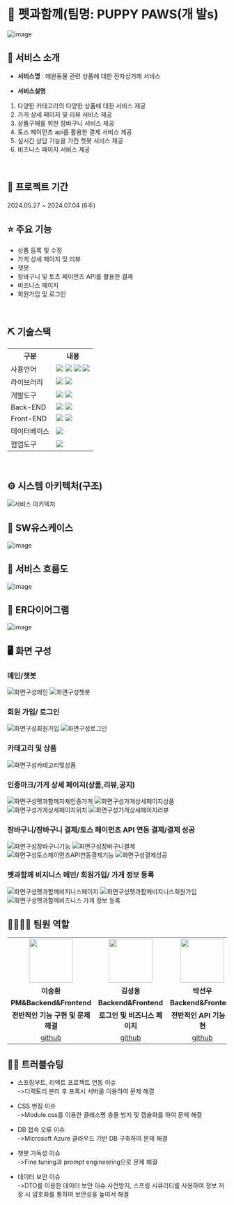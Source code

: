 # 📎 펫과함께(팀명: PUPPY PAWS(개 발s)
![image](https://github.com/2024-SMHRD-SW-Fullstack-1/Withpet/assets/148773549/acd8080c-c0cf-4451-8497-1ff973b0dff8)


## 👀 서비스 소개
* <b>서비스명</b> : 애완동물 관련 상품에 대한 전자상거래 서비스


* <b>서비스설명</b>
<ol>
  <li>다양한 카테고리의 다양한 상품에 대한 서비스 제공</li>
  <li>가게 상세 페이지 및 리뷰 서비스 제공</li>
  <li>상품구매를 위한 장바구니 서비스 제공</li>
  <li>토스 페이먼츠 api를 활용한 결제 서비스 제공</li>
  <li>실시간 상담 기능을 가진 챗봇 서비스 제공</li>
  <li>비즈니스 페이지 서비스 제공</li>
</ol>
<br>

## 📅 프로젝트 기간
2024.05.27 ~ 2024.07.04 (6주)
<br>

## ⭐ 주요 기능
* 상품 등록 및 수정
* 가게 상세 페이지 및 리뷰
* 챗봇
* 장바구니 및 토츠 페이먼츠 API를 활용한 결제
* 비즈니스 페이지
* 회원가입 및 로그인
<br>

## ⛏ 기술스택
<table>
    <tr>
        <th>구분</th>
        <th>내용</th>
    </tr>
    <tr>
        <td>사용언어</td>
        <td>
            <img src="https://img.shields.io/badge/Java-007396?style=for-the-badge&logo=java&logoColor=white"/>
            <img src="https://img.shields.io/badge/HTML5-E34F26?style=for-the-badge&logo=HTML5&logoColor=white"/>
            <img src="https://img.shields.io/badge/CSS3-1572B6?style=for-the-badge&logo=CSS3&logoColor=white"/>
            <img src="https://img.shields.io/badge/JavaScript-F7DF1E?style=for-the-badge&logo=JavaScript&logoColor=white"/>
        </td>
    </tr>
    <tr>
        <td>라이브러리</td>
        <td>
            <img src="https://img.shields.io/badge/Redux-toolkit-%23593d88.svg?style=for-the-badge&logo=redux&logoColor=white" >
            <img src="https://img.shields.io/badge/React_Router-CA4245?style=for-the-badge&logo=react-router&logoColor=white">
        </td>
    </tr>
    <tr>
        <td>개발도구</td>
        <td>
            <img src="https://img.shields.io/badge/IntelliJ IDEA-000000?style=for-the-badge&logo=IntelliJ IDEA&logoColor=white"/> 
            <img src="https://img.shields.io/badge/VSCode-007ACC?style=for-the-badge&logo=VisualStudioCode&logoColor=white"/>
        </td>
    </tr>
    <tr>
        <td>Back-END</td>
        <td>
            <img src="https://img.shields.io/badge/Apache Tomcat-D22128?style=for-the-badge&logo=Apache Tomcat&logoColor=white"/>
            <img src="https://img.shields.io/badge/Spring Boot-6DB33F?style=for-the-badge&logo=Spring Boot&logoColor=white"/>
        </td>
    </tr>
    <tr>
        <td>Front-END</td>
        <td>
            <img src="https://img.shields.io/badge/React-61DAFB?style=for-the-badge&logo=React&logoColor=black">
            <img src="https://img.shields.io/badge/Node.js-339933?style=for-the-badge&logo=Node.js&logoColor=white"/> 
        </td>
    </tr>
    <tr>
        <td>데이터베이스</td>
        <td>
            <img src="https://img.shields.io/badge/MySQL-4479A1?style=for-the-badge&logo=MySQL&logoColor=white"/>             
        </td>
    </tr>
    <tr>
        <td>협업도구</td>
        <td>            
            <img src="https://img.shields.io/badge/GitHub-181717?style=for-the-badge&logo=GitHub&logoColor=white"/>
        </td>
    </tr>
</table>


<br>

## ⚙ 시스템 아키텍처(구조)
![서비스 아키텍처](https://github.com/2024-SMHRD-SW-Fullstack-1/Withpet/assets/148773549/31e3d558-3298-44bd-99f9-642344adecbd)
<br>

## 📌 SW유스케이스
![image](https://github.com/2024-SMHRD-SW-Fullstack-1/Withpet/assets/148773549/3d6ac396-b5b1-4c1d-bb48-65a8c229eab3)
<br>

## 📌 서비스 흐름도
![image](https://github.com/2024-SMHRD-SW-Fullstack-1/Withpet/assets/148773549/0a8bbed8-fc16-420a-8dff-8f8e333c8d15)
<br>

## 📌 ER다이어그램
![image](https://github.com/2024-SMHRD-SW-Fullstack-1/Withpet/assets/148773549/fb3d91e7-2900-4430-b263-6b88a483c702)
<br>

## 🖥 화면 구성

### 메인/챗봇
![화면구성메인](https://github.com/2024-SMHRD-SW-Fullstack-1/Withpet/assets/148773549/bfbc83f4-6224-4691-89b4-042a6d872dad)
![화면구성챗봇](https://github.com/2024-SMHRD-SW-Fullstack-1/Withpet/assets/148773549/86b0256f-10b9-429d-9286-c2b10b7e609f)

### 회원 가입/ 로그인
![화면구성회원가입](https://github.com/2024-SMHRD-SW-Fullstack-1/Withpet/assets/148773549/6bbcfd52-4dee-4b27-8ca5-ad19b8e3e0e4)
![화면구성로그인](https://github.com/2024-SMHRD-SW-Fullstack-1/Withpet/assets/148773549/ac09ca54-50bb-4c8c-bd96-dd8107e44322)
<br>

### 카테고리 및 상품
![화면구성카테고리및상품](https://github.com/2024-SMHRD-SW-Fullstack-1/Withpet/assets/148773549/e799bf9f-8d95-481b-96dc-2fefe625fbf5)
<br>

### 인증마크/가게 상세 페이지(상품,리뷰,공지)
![화면구성펫과함께자체인증가게](https://github.com/2024-SMHRD-SW-Fullstack-1/Withpet/assets/148773549/d238142e-d3aa-4839-8c10-bac7eadf4411)
![화면구성가게상세페이지상품](https://github.com/2024-SMHRD-SW-Fullstack-1/Withpet/assets/148773549/1271f4ac-42cc-4180-be04-8c73d497ed65)
![화면구성가게상세페이지위치](https://github.com/2024-SMHRD-SW-Fullstack-1/Withpet/assets/148773549/d57eb3cd-1bf1-4581-b2c2-3b66913dcbd2)
![화면구성가게상세페이지리뷰](https://github.com/2024-SMHRD-SW-Fullstack-1/Withpet/assets/148773549/f83a0e7f-cc32-4ac2-ab25-d4670279bafd)
<br>

### 장바구니/장바구니 결제/토스 페이먼츠 API 연동 결제/결제 성공
![화면구성장바구니기능](https://github.com/2024-SMHRD-SW-Fullstack-1/Withpet/assets/148773549/1d5a59dd-2b77-4c0e-9582-1167815da9db)
![화면구성장바구니결제](https://github.com/2024-SMHRD-SW-Fullstack-1/Withpet/assets/148773549/fbd0c695-caa3-4d2c-a10b-64212918b35a)
![화면구성토스페이먼츠API연동결제기능](https://github.com/2024-SMHRD-SW-Fullstack-1/Withpet/assets/148773549/7ac72054-bde0-4396-85de-1bb4c25974b5)
![화면구성결제성공](https://github.com/2024-SMHRD-SW-Fullstack-1/Withpet/assets/148773549/46d2f587-069b-4be4-904b-9cf4d0b7f4c3)
<br>

### 펫과함께 비지니스 메인/ 회원가입/ 가게 정보 등록
![화면구성펫과함께비지니스페이지](https://github.com/2024-SMHRD-SW-Fullstack-1/Withpet/assets/148773549/d3c58582-2b88-44e8-8c25-806c982af12d)
![화면구성펫과함께비지니스회원가입](https://github.com/2024-SMHRD-SW-Fullstack-1/Withpet/assets/148773549/35173af7-fa53-4282-8724-ef5d00080e5d)
![화면구성펫과함께비즈니스 가게 정보 등록](https://github.com/2024-SMHRD-SW-Fullstack-1/Withpet/assets/148773549/e546d983-8fcb-4d29-8da6-ecc30c6b17e7)
<br>

## 👨‍👩‍👦‍👦 팀원 역할
<table>
  <tr>
    <td align="center"><img src="https://github.com/2024-SMHRD-SW-Fullstack-1/Withpet/assets/148773549/a8160204-f89a-47d8-b877-2d1ef1b0a6b5" width="100" height="100"/></td>
    <td align="center"><img src="https://github.com/2024-SMHRD-SW-Fullstack-1/Withpet/assets/148773549/f5824022-2668-4e8e-b939-410e75f11efd" width="100" height="100"/></td>
    <td align="center"><img src="https://github.com/2024-SMHRD-SW-Fullstack-1/Withpet/assets/148773549/5193c686-25de-47bb-ab38-31cc54d6d6bf" width="100" height="100"/></td>
    <td align="center"><img src="https://github.com/2024-SMHRD-SW-Fullstack-1/Withpet/assets/148773549/2026b0a1-5e40-4756-a7d2-09647efffec5" width="100" height="100"/></td>    
  </tr>
  <tr>
    <td align="center"><strong>이승환</strong></td>
    <td align="center"><strong>김성용</strong></td>
    <td align="center"><strong>박선우</strong></td>
    <td align="center"><strong>차한솔</strong></td>  
  </tr>
  <tr>
    <td align="center"><b>PM&Backend&Frontend</b></td>
    <td align="center"><b>Backend&Frontend</b></td>
    <td align="center"><b>Backend&Frontend</b></td>
    <td align="center"><b>Backend&Frontend</b></td>
  </tr>
  <tr>
    <td align="center"><b>전반적인 기능 구현 및 문제 해결</b></td>
    <td align="center"><b>로그인 및 비즈니스 페이지</b></td>
    <td align="center"><b>전반적인 API 기능 구현</b></td>
    <td align="center"><b>회원가입 및 로그인</b></td>
  </tr>
  <tr>
    <td align="center"><a href="https://github.com/sonic8-8" target='_blank'>github</a></td>
    <td align="center"><a href="https://github.com/ksy2666" target='_blank'>github</a></td>
    <td align="center"><a href="https://github.com/17season" target='_blank'>github</a></td>
    <td align="center"><a href="https://github.com/hansol1998" target='_blank'>github</a></td>
  </tr>
</table>

## 🤾‍♂️ 트러블슈팅
  
* 스프링부트, 리액트 프로젝트 연동 이슈<br>
 ->디렉토리 분리 후 프록시 서버를 이용하여 문제 해결
 
* CSS 번짐 이슈<br>
 ->Module.css를 이용한 클래스명 충돌 방지 및 캡슐화를 하여 문제 해결

* DB 접속 오류 이슈<br>
 ->Microsoft Azure 클라우드 기반 DB 구축하여 문제 해결

* 챗봇 가독성 이슈<br>
 ->Fine tuning과 prompt engineering으로 문제 해결

* 데이터 보안 이슈<br>
 ->DTO를 이용한 데이터 보안 이슈 사전방지,
  스프링 시큐리티를 사용하여 정보 저장 시 암호화를 통하여 보안성을 높여서 해결


